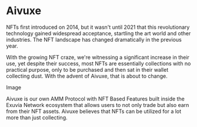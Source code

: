 # Aivuxe

NFTs first introduced on 2014, but it wasn't until 2021 that this revolutionary technology gained widespread acceptance, startling the art world and other industries. The NFT landscape has changed dramatically in the previous year.

With the growing NFT craze, we're witnessing a significant increase in their use, yet despite their success, most NFTs are essentially collections with no practical purpose, only to be purchased and then sat in their wallet collecting dust. With the advent of Aivuxe, that is about to change.

Image

Aivuxe is our own AMM Protocol with NFT Based Features built inside the Exuvia Network ecosystem that allows users to not only trade but also earn from their NFT assets. Aivuxe believes that NFTs can be utilized for a lot more than just collecting.

